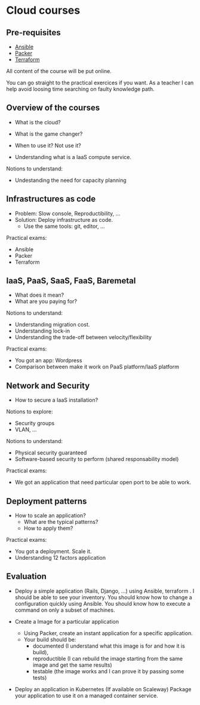 # Cloud courses

## Pre-requisites

- [Ansible]()
- [Packer]()
- [Terraform]()

All content of the course will be put online.

You can go straight to the practical exercices if you want.
As a teacher I can help avoid loosing time searching on faulty knowledge path.

## Overview of the courses

- What is the cloud?
- What is the game changer?
- When to use it? Not use it?

- Understanding what is a IaaS compute service.

Notions to understand:
- Undestanding the need for capacity planning

## Infrastructures as code

- Problem: Slow console, Reproductibility, ...
- Solution: Deploy infrastructure as code.
  - Use the same tools: git, editor, ...

Practical exams:

- Ansible
- Packer
- Terraform

## IaaS, PaaS, SaaS, FaaS, Baremetal

- What does it mean?
- What are you paying for?

Notions to understand:
- Understanding migration cost.
- Understanding lock-in
- Understanding the trade-off between velocity/flexibility

Practical exams:

- You got an app: Wordpress
- Comparison between make it work on PaaS platform/IaaS platform

## Network and Security

- How to secure a IaaS installation?

Notions to explore:
  - Security groups
  - VLAN, ...

Notions to understand:
  - Physical security guaranteed
  - Software-based security to perform (shared responsability model)

Practical exams:

- We got an application that need particular open port to be able to work.

## Deployment patterns

- How to scale an application?
  - What are the typical patterns?
  - How to apply them?

Practical exams:

- You got a deployment. Scale it.
- Understanding 12 factors application

## Evaluation

- Deploy a simple application (Rails, Django, ...) using Ansible, terraform .
  I should be able to see your inventory.
  You should know how to change a configuration quickly using Ansible.
  You should know how to execute a command on only a subset of machines.

- Create a Image for a particular application
  - Using Packer, create an instant application for a specific application.
  - Your build should be:
      - documented (I understand what this image is for and how it is build),
      - reproductible (I can rebuild the image starting from the same image and get the same results)
      - testable (the image works and I can prove it by passing some tests)

- Deploy an application in Kubernetes (If available on Scaleway)
  Package your application to use it on a managed container service.
